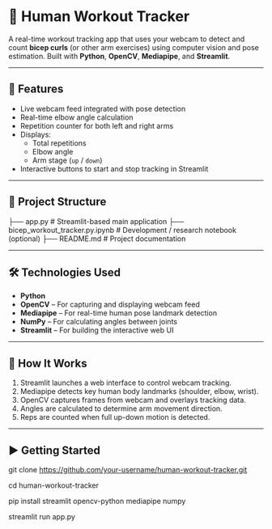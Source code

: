 # 💪 Human Workout Tracker

A real-time workout tracking app that uses your webcam to detect and count **bicep curls** (or other arm exercises) using computer vision and pose estimation. Built with **Python**, **OpenCV**, **Mediapipe**, and **Streamlit**.

---

## 🚀 Features

- Live webcam feed integrated with pose detection
- Real-time elbow angle calculation
- Repetition counter for both left and right arms
- Displays:
  - Total repetitions
  - Elbow angle
  - Arm stage (`up` / `down`)
- Interactive buttons to start and stop tracking in Streamlit

---

## 📂 Project Structure

├── app.py # Streamlit-based main application
├── bicep_workout_tracker.py.ipynb # Development / research notebook (optional)
├── README.md # Project documentation


---

## 🛠️ Technologies Used

- **Python**
- **OpenCV** – For capturing and displaying webcam feed
- **Mediapipe** – For real-time human pose landmark detection
- **NumPy** – For calculating angles between joints
- **Streamlit** – For building the interactive web UI

---

## 📸 How It Works

1. Streamlit launches a web interface to control webcam tracking.
2. Mediapipe detects key human body landmarks (shoulder, elbow, wrist).
3. OpenCV captures frames from webcam and overlays tracking data.
4. Angles are calculated to determine arm movement direction.
5. Reps are counted when full up-down motion is detected.

---

## ▶️ Getting Started

git clone https://github.com/your-username/human-workout-tracker.git

cd human-workout-tracker

pip install streamlit opencv-python mediapipe numpy

streamlit run app.py
